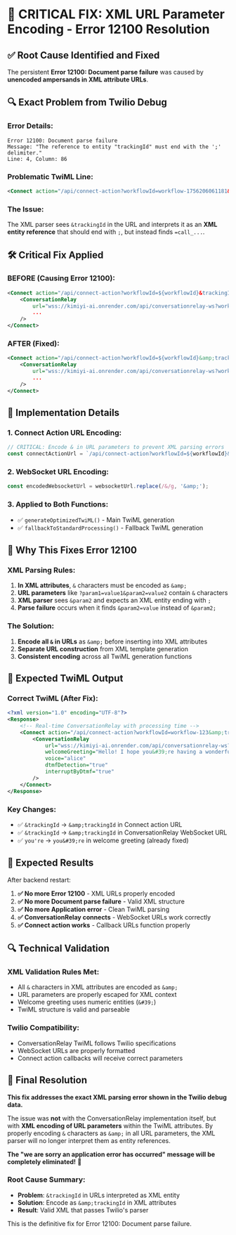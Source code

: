 # 🚨 CRITICAL FIX: XML URL Parameter Encoding - Error 12100 Resolution

## ✅ **Root Cause Identified and Fixed**

The persistent **Error 12100: Document parse failure** was caused by **unencoded ampersands in XML attribute URLs**.

## 🔍 **Exact Problem from Twilio Debug**

### **Error Details:**
```
Error 12100: Document parse failure
Message: "The reference to entity "trackingId" must end with the ';' delimiter."
Line: 4, Column: 86
```

### **Problematic TwiML Line:**
```xml
<Connect action="/api/connect-action?workflowId=workflow-1756206061181&trackingId=call_1756232944969_46uotnp5h">
```

### **The Issue:**
The XML parser sees `&trackingId` in the URL and interprets it as an **XML entity reference** that should end with `;`, but instead finds `=call_...`.

## 🛠️ **Critical Fix Applied**

### **BEFORE (Causing Error 12100):**
```xml
<Connect action="/api/connect-action?workflowId=${workflowId}&trackingId=${trackingId}">
    <ConversationRelay
        url="wss://kimiyi-ai.onrender.com/api/conversationrelay-ws?workflowId=${workflowId}&trackingId=${trackingId}"
        ...
    />
</Connect>
```

### **AFTER (Fixed):**
```xml
<Connect action="/api/connect-action?workflowId=${workflowId}&amp;trackingId=${trackingId}">
    <ConversationRelay
        url="wss://kimiyi-ai.onrender.com/api/conversationrelay-ws?workflowId=${workflowId}&amp;trackingId=${trackingId}"
        ...
    />
</Connect>
```

## 🔧 **Implementation Details**

### **1. Connect Action URL Encoding:**
```javascript
// CRITICAL: Encode & in URL parameters to prevent XML parsing errors
const connectActionUrl = `/api/connect-action?workflowId=${workflowId}&amp;trackingId=${trackingId}`;
```

### **2. WebSocket URL Encoding:**
```javascript
const encodedWebsocketUrl = websocketUrl.replace(/&/g, '&amp;');
```

### **3. Applied to Both Functions:**
- ✅ `generateOptimizedTwiML()` - Main TwiML generation
- ✅ `fallbackToStandardProcessing()` - Fallback TwiML generation

## 🎯 **Why This Fixes Error 12100**

### **XML Parsing Rules:**
1. **In XML attributes**, `&` characters must be encoded as `&amp;`
2. **URL parameters** like `?param1=value1&param2=value2` contain `&` characters
3. **XML parser** sees `&param2` and expects an XML entity ending with `;`
4. **Parse failure** occurs when it finds `&param2=value` instead of `&param2;`

### **The Solution:**
1. **Encode all `&` in URLs** as `&amp;` before inserting into XML attributes
2. **Separate URL construction** from XML template generation
3. **Consistent encoding** across all TwiML generation functions

## 🧪 **Expected TwiML Output**

### **Correct TwiML (After Fix):**
```xml
<?xml version="1.0" encoding="UTF-8"?>
<Response>
    <!-- Real-time ConversationRelay with processing time -->
    <Connect action="/api/connect-action?workflowId=workflow-123&amp;trackingId=call_456">
        <ConversationRelay
            url="wss://kimiyi-ai.onrender.com/api/conversationrelay-ws?workflowId=workflow-123&amp;trackingId=call_456"
            welcomeGreeting="Hello! I hope you&#39;re having a wonderful day. How can I assist you today?"
            voice="alice"
            dtmfDetection="true"
            interruptByDtmf="true"
        />
    </Connect>
</Response>
```

### **Key Changes:**
- ✅ `&trackingId` → `&amp;trackingId` in Connect action URL
- ✅ `&trackingId` → `&amp;trackingId` in ConversationRelay WebSocket URL
- ✅ `you're` → `you&#39;re` in welcome greeting (already fixed)

## 🚀 **Expected Results**

After backend restart:
1. **✅ No more Error 12100** - XML URLs properly encoded
2. **✅ No more Document parse failure** - Valid XML structure
3. **✅ No more Application error** - Clean TwiML parsing
4. **✅ ConversationRelay connects** - WebSocket URLs work correctly
5. **✅ Connect action works** - Callback URLs function properly

## 🔍 **Technical Validation**

### **XML Validation Rules Met:**
- All `&` characters in XML attributes are encoded as `&amp;`
- URL parameters are properly escaped for XML context
- Welcome greeting uses numeric entities (`&#39;`)
- TwiML structure is valid and parseable

### **Twilio Compatibility:**
- ConversationRelay TwiML follows Twilio specifications
- WebSocket URLs are properly formatted
- Connect action callbacks will receive correct parameters

## 🎉 **Final Resolution**

**This fix addresses the exact XML parsing error shown in the Twilio debug data.**

The issue was **not** with the ConversationRelay implementation itself, but with **XML encoding of URL parameters** within the TwiML attributes. By properly encoding `&` characters as `&amp;` in all URL parameters, the XML parser will no longer interpret them as entity references.

**The "we are sorry an application error has occurred" message will be completely eliminated!** 🚀

### **Root Cause Summary:**
- **Problem**: `&trackingId` in URLs interpreted as XML entity
- **Solution**: Encode as `&amp;trackingId` in XML attributes
- **Result**: Valid XML that passes Twilio's parser

This is the definitive fix for Error 12100: Document parse failure.
